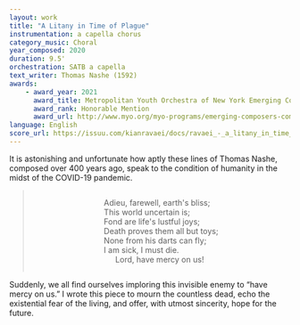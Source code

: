 ```yaml
---
layout: work
title: "A Litany in Time of Plague"
instrumentation: a capella chorus
category_music: Choral
year_composed: 2020
duration: 9.5'
orchestration: SATB a capella
text_writer: Thomas Nashe (1592)
awards:
    - award_year: 2021
      award_title: Metropolitan Youth Orchestra of New York Emerging Composers Competition (Choral, Divison II)
      award_rank: Honorable Mention
      award_url: http://www.myo.org/myo-programs/emerging-composers-competition/
language: English
score_url: https://issuu.com/kianravaei/docs/ravaei_-_a_litany_in_time_of_plague
---
```


It is astonishing and unfortunate how aptly these lines of Thomas Nashe, composed over 400 years ago, speak to the condition of humanity in the midst of the COVID-19 pandemic.

<blockquote>
<div style="text-align: center;">
<p style="display: inline-block; text-align: left;">Adieu, farewell, earth's bliss;<br>
This world uncertain is;<br>
Fond are life's lustful joys;<br>
Death proves them all but toys;<br>
None from his darts can fly;<br>
I am sick, I must die.<br>
<span style="margin-left:10%;">Lord, have mercy on us!</span></p>
    </div>
</blockquote>

Suddenly, we all find ourselves imploring this invisible enemy to “have mercy on us.” I wrote this piece to mourn the countless dead, echo the existential fear of the living, and offer, with utmost sincerity, hope for the future.